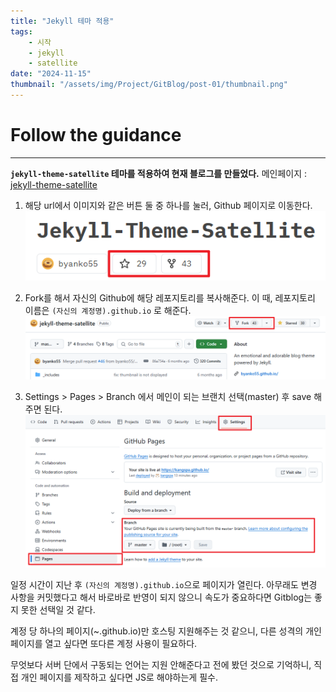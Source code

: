 ```yaml
---
title: "Jekyll 테마 적용"
tags:
    - 시작
    - jekyll
    - satellite
date: "2024-11-15"
thumbnail: "/assets/img/Project/GitBlog/post-01/thumbnail.png"
---
```


# Follow the guidance
---
**`jekyll-theme-satellite` 테마를 적용하여 현재 블로그를 만들었다.**
메인페이지 : [jekyll-theme-satellite](https://jekyll-themes.com/byanko55/jekyll-theme-satellite)

1. 해당 url에서 이미지와 같은 버튼 둘 중 하나를 눌러, Github 페이지로 이동한다.
![Image1](/assets/img/Project/GitBlog/post-01/1.png)

2. Fork를 해서 자신의 Github에 해당 레포지토리를 복사해준다.
이 때, 레포지토리 이름은 `(자신의 계정명).github.io` 로 해준다.
![Image2](/assets/img/Project/GitBlog/post-01/2.png)

3. Settings > Pages > Branch 에서 메인이 되는 브랜치 선택(master) 후 save 해주면 된다.
![Image3](/assets/img/Project/GitBlog/post-01/3.png)

일정 시간이 지난 후 `(자신의 계정명).github.io`으로 페이지가 열린다.
아무래도 변경 사항을 커밋했다고 해서 바로바로 반영이 되지 않으니 속도가 중요하다면 Gitblog는 좋지 못한 선택일 것 같다.

계정 당 하나의 페이지(~.github.io)만 호스팅 지원해주는 것 같으니, 다른 성격의 개인 페이지를 열고 싶다면 또다른 계정 사용이 필요하다.

무엇보다 서버 단에서 구동되는 언어는 지원 안해준다고 전에 봤던 것으로 기억하니, 직접 개인 페이지를 제작하고 싶다면 JS로 해야하는게 필수.
